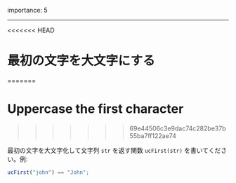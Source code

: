 importance: 5

---

<<<<<<< HEAD
# 最初の文字を大文字にする
=======
# Uppercase the first character
>>>>>>> 69e44506c3e9dac74c282be37b55ba7ff122ae74

最初の文字を大文字化して文字列 `str` を返す関数 `ucFirst(str)` を書いてください。例:

```js
ucFirst("john") == "John";
```
